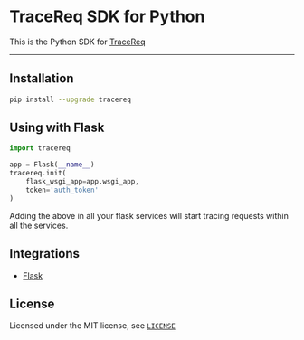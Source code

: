 # TraceReq SDK for Python

This is the Python SDK for [TraceReq](http://tracereq.com/)

---

## Installation

```bash
pip install --upgrade tracereq
```

## Using with Flask

```python
import tracereq

app = Flask(__name__)
tracereq.init(
    flask_wsgi_app=app.wsgi_app,
    token='auth_token'
)
```

Adding the above in all your flask services will start tracing requests within all the services.

## Integrations

- [Flask](https://github.com/pallets/flask)

## License

Licensed under the MIT license, see [`LICENSE`](LICENSE)
